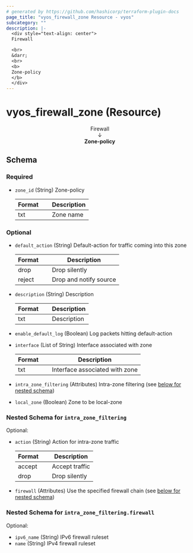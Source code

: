 ```yaml
---
# generated by https://github.com/hashicorp/terraform-plugin-docs
page_title: "vyos_firewall_zone Resource - vyos"
subcategory: ""
description: |-
  <div style="text-align: center">
  Firewall

  <br>
  &darr;
  <br>
  <b>
  Zone-policy
  </b>
  </div>
---
```


# vyos_firewall_zone (Resource)

<div style="text-align: center">
Firewall

<br>
&darr;
<br>
<b>
Zone-policy
</b>
</div>



<!-- schema generated by tfplugindocs -->
## Schema

### Required

- `zone_id` (String) Zone-policy

    |  Format &emsp; | Description  |
    |----------|---------------|
    |  txt  &emsp; |  Zone name  |

### Optional

- `default_action` (String) Default-action for traffic coming into this zone

    |  Format &emsp; | Description  |
    |----------|---------------|
    |  drop  &emsp; |  Drop silently  |
    |  reject  &emsp; |  Drop and notify source  |
- `description` (String) Description

    |  Format &emsp; | Description  |
    |----------|---------------|
    |  txt  &emsp; |  Description  |
- `enable_default_log` (Boolean) Log packets hitting default-action
- `interface` (List of String) Interface associated with zone

    |  Format &emsp; | Description  |
    |----------|---------------|
    |  txt  &emsp; |  Interface associated with zone  |
- `intra_zone_filtering` (Attributes) Intra-zone filtering (see [below for nested schema](#nestedatt--intra_zone_filtering))
- `local_zone` (Boolean) Zone to be local-zone

<a id="nestedatt--intra_zone_filtering"></a>
### Nested Schema for `intra_zone_filtering`

Optional:

- `action` (String) Action for intra-zone traffic

    |  Format &emsp; | Description  |
    |----------|---------------|
    |  accept  &emsp; |  Accept traffic  |
    |  drop  &emsp; |  Drop silently  |
- `firewall` (Attributes) Use the specified firewall chain (see [below for nested schema](#nestedatt--intra_zone_filtering--firewall))

<a id="nestedatt--intra_zone_filtering--firewall"></a>
### Nested Schema for `intra_zone_filtering.firewall`

Optional:

- `ipv6_name` (String) IPv6 firewall ruleset
- `name` (String) IPv4 firewall ruleset
